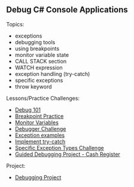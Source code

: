 ## Debug C# Console Applications

Topics:

- exceptions
- debugging tools
- using breakpoints
- monitor variable state
- CALL STACK section
- WATCH expression
- exception handling (try-catch)
- specific exceptions
- throw keyword

Lessons/Practice Challenges:

- [Debug 101](./Debug101/)
- [Breakpoint Practice](./breakpointPractice/)
- [Monitor Variables](./monitorVariables/)
- [Debugger Challenge](./debuggerChallenge/)
- [Exception examples](./exceptionPractice/)
- [Implement try-catch](./tryCatchPractice/)
- [Specific Exception Types Challenge](./specificExceptionTypes/)
- [Guided Debugging Project - Cash Register](./Guided-project-debugging-CSharp-main/GuidedProject/Starter/Program.cs)

Project:

- [Debugging Project](./Challenge-project-debugging-CSharp-main/ChallengeProject/Starter/Program.cs)
